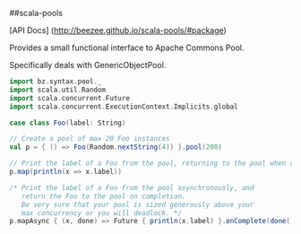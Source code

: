 ##scala-pools

[API Docs] (http://beezee.github.io/scala-pools/#package)

Provides a small functional interface to Apache Commons Pool.

Specifically deals with GenericObjectPool.

```scala
import bz.syntax.pool._
import scala.util.Random
import scala.concurrent.Future
import scala.concurrent.ExecutionContext.Implicits.global

case class Foo(label: String)

// Create a pool of max 20 Foo instances
val p = { () => Foo(Random.nextString(4)) }.pool(200)

// Print the label of a Foo from the pool, returning to the pool when done
p.map(println(x => x.label))

/* Print the label of a Foo from the pool asynchronously, and
   return the Foo to the pool on completion.
   Be very sure that your pool is sized generously above your
   max concurrency or you will deadlock. */
p.mapAsync { (x, done) => Future { println(x.label) }.onComplete(done()) }
```
